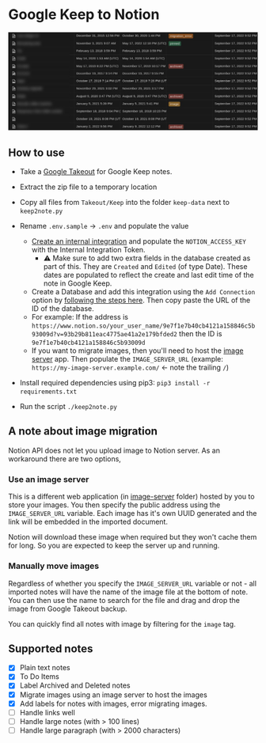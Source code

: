 # Google Keep to Notion

![demo](demo.jpg)

## How to use

* Take a [Google Takeout](https://takeout.google.com/) for Google Keep notes.
* Extract the zip file to a temporary location
* Copy all files from `Takeout/Keep` into the folder `keep-data` next to `keep2note.py`
* Rename `.env.sample` -> `.env` and populate the value
  * [Create an internal integration](https://developers.notion.com/docs/getting-started#step-1-create-an-integration) and populate the `NOTION_ACCESS_KEY` with the Internal Integration Token.
    * ⚠️ Make sure to add two extra fields in the database created as part of this. They are `Created` and `Edited` (of type Date). These dates are populated to reflect the create and last edit time of the note in Google Keep.
  * Create a Database and add this integration using the `Add Connection` option by [following the steps here](https://developers.notion.com/docs/getting-started#step-1-create-an-integration). Then copy paste the URL of the ID of the database.
  * For example: If the address is `https://www.notion.so/your_user_name/9e7f1e7b40cb4121a158846c5b93009d?v=93b29b811eac4775ae41a2e179bfded2` then the ID is `9e7f1e7b40cb4121a158846c5b93009d`
  * If you want to migrate images, then you'll need to host the [image server](./image-server/) app. Then populate the `IMAGE_SERVER_URL` (example: `https://my-image-server.example.com/` <- note the trailing `/`)

* Install required dependencies using pip3: `pip3 install -r requirements.txt`
* Run the script `./keep2note.py`

## A note about image migration

Notion API does not let you upload image to Notion server. As an workaround there are two options,

### Use an image server

This is a different web application (in [image-server](./image-server/) folder) hosted by you to store your images. You then specify the public address using the `IMAGE_SERVER_URL` variable. Each image has it's own UUID generated and the link will be embedded in the imported document.

Notion will download these image when required but they won't cache them for long. So you are expected to keep the server up and running.

### Manually move images

Regardless of whether you specify the `IMAGE_SERVER_URL` variable or not - all imported notes will have the name of the image file at the bottom of note. You can then use the name to search for the file and drag and drop the image from Google Takeout backup.

You can quickly find all notes with image by filtering for the `image` tag.

## Supported notes
- [x] Plain text notes
- [x] To Do Items
- [x] Label Archived and Deleted notes
- [x] Migrate images using an image server to host the images
- [x] Add labels for notes with images, error migrating images.
- [ ] Handle links well
- [ ] Handle large notes (with > 100 lines)
- [ ] Handle large paragraph (with > 2000 characters)